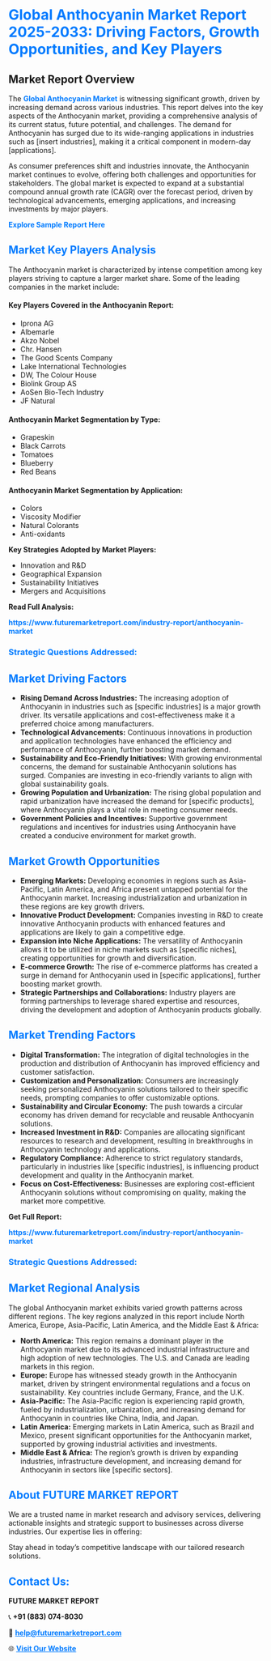 <h1 style="color: #007BFF;">Global Anthocyanin Market Report 2025-2033: Driving Factors, Growth Opportunities, and Key Players</h1>

<section id="overview">
<h2>Market Report Overview</h2>
<p>The <a href="https://www.futuremarketreport.com/industry-report/anthocyanin-market" style="color: #007BFF; text-decoration: none;"><strong>Global Anthocyanin Market</strong></a> is witnessing significant growth, driven by increasing demand across various industries. This report delves into the key aspects of the Anthocyanin market, providing a comprehensive analysis of its current status, future potential, and challenges. The demand for Anthocyanin has surged due to its wide-ranging applications in industries such as [insert industries], making it a critical component in modern-day [applications].</p>
<p>As consumer preferences shift and industries innovate, the Anthocyanin market continues to evolve, offering both challenges and opportunities for stakeholders. The global market is expected to expand at a substantial compound annual growth rate (CAGR) over the forecast period, driven by technological advancements, emerging applications, and increasing investments by major players.</p>
</section>

<section id="overview">
<p><a href="https://www.futuremarketreport.com/request-sample/reportId=63121" style="color: #007BFF; text-decoration: none;"><strong>Explore Sample Report Here</strong></a></p>
</section>

<section id="key-players">
<h2 style="color: #007BFF;">Market Key Players Analysis</h2>
<p>The Anthocyanin market is characterized by intense competition among key players striving to capture a larger market share. Some of the leading companies in the market include:</p>
<h4>Key Players Covered in the Anthocyanin Report:</h4>
<ul><li>Iprona AG</li><li>Albemarle</li><li>Akzo Nobel</li><li>Chr. Hansen</li><li>The Good Scents Company</li><li>Lake International Technologies</li><li>DW, The Colour House</li><li>Biolink Group AS</li><li>AoSen Bio-Tech Industry</li><li>JF Natural</li></ul>
<h4>Anthocyanin Market Segmentation by Type:</h4>
<ul><li>Grapeskin</li><li>Black Carrots</li><li>Tomatoes</li><li>Blueberry</li><li>Red Beans</li></ul>

<h4>Anthocyanin Market Segmentation by Application:</h4>
<ul><li>Colors</li><li>Viscosity Modifier</li><li>Natural Colorants</li><li>Anti-oxidants</li></ul>
<p><strong>Key Strategies Adopted by Market Players:</strong></p>
<ul>
<li>Innovation and R&D</li>
<li>Geographical Expansion</li>
<li>Sustainability Initiatives</li>
<li>Mergers and Acquisitions</li>
</ul>
</section>

<section>
<p><strong>Read Full Analysis: </strong></p><a href="https://www.futuremarketreport.com/industry-report/anthocyanin-market" style="color: #007BFF; text-decoration: none;"><strong>https://www.futuremarketreport.com/industry-report/anthocyanin-market</strong></a>
<h3 style="color: #007BFF;">Strategic Questions Addressed:</h3>
</section>

<section id="driving-factors">
<h2 style="color: #007BFF;">Market Driving Factors</h2>
<ul>
<li><strong>Rising Demand Across Industries:</strong> The increasing adoption of Anthocyanin in industries such as [specific industries] is a major growth driver. Its versatile applications and cost-effectiveness make it a preferred choice among manufacturers.</li>
<li><strong>Technological Advancements:</strong> Continuous innovations in production and application technologies have enhanced the efficiency and performance of Anthocyanin, further boosting market demand.</li>
<li><strong>Sustainability and Eco-Friendly Initiatives:</strong> With growing environmental concerns, the demand for sustainable Anthocyanin solutions has surged. Companies are investing in eco-friendly variants to align with global sustainability goals.</li>
<li><strong>Growing Population and Urbanization:</strong> The rising global population and rapid urbanization have increased the demand for [specific products], where Anthocyanin plays a vital role in meeting consumer needs.</li>
<li><strong>Government Policies and Incentives:</strong> Supportive government regulations and incentives for industries using Anthocyanin have created a conducive environment for market growth.</li>
</ul>
</section>

<section id="growth-opportunities">
<h2 style="color: #007BFF;">Market Growth Opportunities</h2>
<ul>
<li><strong>Emerging Markets:</strong> Developing economies in regions such as Asia-Pacific, Latin America, and Africa present untapped potential for the Anthocyanin market. Increasing industrialization and urbanization in these regions are key growth drivers.</li>
<li><strong>Innovative Product Development:</strong> Companies investing in R&D to create innovative Anthocyanin products with enhanced features and applications are likely to gain a competitive edge.</li>
<li><strong>Expansion into Niche Applications:</strong> The versatility of Anthocyanin allows it to be utilized in niche markets such as [specific niches], creating opportunities for growth and diversification.</li>
<li><strong>E-commerce Growth:</strong> The rise of e-commerce platforms has created a surge in demand for Anthocyanin used in [specific applications], further boosting market growth.</li>
<li><strong>Strategic Partnerships and Collaborations:</strong> Industry players are forming partnerships to leverage shared expertise and resources, driving the development and adoption of Anthocyanin products globally.</li>
</ul>
</section>

<section id="trending-factors">
<h2 style="color: #007BFF;">Market Trending Factors</h2>
<ul>
<li><strong>Digital Transformation:</strong> The integration of digital technologies in the production and distribution of Anthocyanin has improved efficiency and customer satisfaction.</li>
<li><strong>Customization and Personalization:</strong> Consumers are increasingly seeking personalized Anthocyanin solutions tailored to their specific needs, prompting companies to offer customizable options.</li>
<li><strong>Sustainability and Circular Economy:</strong> The push towards a circular economy has driven demand for recyclable and reusable Anthocyanin solutions.</li>
<li><strong>Increased Investment in R&D:</strong> Companies are allocating significant resources to research and development, resulting in breakthroughs in Anthocyanin technology and applications.</li>
<li><strong>Regulatory Compliance:</strong> Adherence to strict regulatory standards, particularly in industries like [specific industries], is influencing product development and quality in the Anthocyanin market.</li>
<li><strong>Focus on Cost-Effectiveness:</strong> Businesses are exploring cost-efficient Anthocyanin solutions without compromising on quality, making the market more competitive.</li>
</ul>
</section>

<section>
<p><strong>Get Full Report: </strong></p><a href="https://www.futuremarketreport.com/industry-report/anthocyanin-market" style="color: #007BFF; text-decoration: none;"><strong>https://www.futuremarketreport.com/industry-report/anthocyanin-market</strong></a>
<h3 style="color: #007BFF;">Strategic Questions Addressed:</h3>
</section>


<section id="regional-analysis">
<h2 style="color: #007BFF;">Market Regional Analysis</h2>
<p>The global Anthocyanin market exhibits varied growth patterns across different regions. The key regions analyzed in this report include North America, Europe, Asia-Pacific, Latin America, and the Middle East & Africa:</p>
<ul>
<li><strong>North America:</strong> This region remains a dominant player in the Anthocyanin market due to its advanced industrial infrastructure and high adoption of new technologies. The U.S. and Canada are leading markets in this region.</li>
<li><strong>Europe:</strong> Europe has witnessed steady growth in the Anthocyanin market, driven by stringent environmental regulations and a focus on sustainability. Key countries include Germany, France, and the U.K.</li>
<li><strong>Asia-Pacific:</strong> The Asia-Pacific region is experiencing rapid growth, fueled by industrialization, urbanization, and increasing demand for Anthocyanin in countries like China, India, and Japan.</li>
<li><strong>Latin America:</strong> Emerging markets in Latin America, such as Brazil and Mexico, present significant opportunities for the Anthocyanin market, supported by growing industrial activities and investments.</li>
<li><strong>Middle East & Africa:</strong> The region’s growth is driven by expanding industries, infrastructure development, and increasing demand for Anthocyanin in sectors like [specific sectors].</li>
</ul>
</section>

<footer>
<h2 style="color: #007BFF;">About FUTURE MARKET REPORT</h2>
<p>We are a trusted name in market research and advisory services, delivering actionable insights and strategic support to businesses across diverse industries. Our expertise lies in offering:</p>

<p>Stay ahead in today’s competitive landscape with our tailored research solutions.</p>

<h2 style="color: #007BFF;">Contact Us:</h2>
<p><strong>FUTURE MARKET REPORT</strong></p>
<p>📞 <strong>+91 (883) 074-8030</strong></p>
<p>📧 <strong><a href="mailto:help@futuremarketreport.com" style="color: #007BFF;">help@futuremarketreport.com</a></strong></p>
<p>🌐 <strong><a href="https://www.futuremarketreport.com/" style="color: #007BFF;">Visit Our Website</a></strong></p>
</footer>
